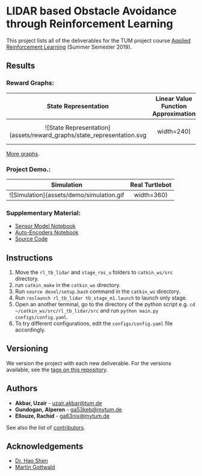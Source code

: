 # LIDAR based Obstacle Avoidance through Reinforcement Learning

This project lists all of the deliverables for the TUM project course [Applied Reinforcement Learning](https://www.ldv.ei.tum.de/en/lehre/applied-reinforcement-learning/) (Summer Semester 2019).

## Results
### Reward Graphs:
| State Representation    | Linear Value Function Approximation    | Algorithms    |
| :---------------------: | :------------------------------------: | :-----------: |
| ![State Representation](assets/reward_graphs/state_representation.svg | width=240) | ![Linear Value Function Approximation](assets/reward_graphs/lvfa.svg | width=240) | ![Algorithms](assets/reward_graphs/algorithms.svg | width=240) |
[More graphs](https://github.com/uzairakbar/rl-obstacle-avoidance/blob/master/assets/reward_graphs).

### Project Demo.:
| Simulation | Real Turtlebot |
| :---------------------: | :------------------------------------: |
| ![Simulation](assets/demo/simulation.gif | width=360) | ![Real Turtlebot](assets/demo/real_turtlebot.gif | width=360) |

### Supplementary Material:
* [Sensor Model Notebook](https://github.com/uzairakbar/rl-obstacle-avoidance/blob/master/src/rl_tb_lidar/src/utils/sensormodel/lidar_sensor_model.ipynb)
* [Auto-Encoders Notebook](https://github.com/uzairakbar/rl-obstacle-avoidance/blob/master/src/rl_tb_lidar/src/utils/autoencoders/vae_experiments.ipynb)
* [Source Code](https://github.com/uzairakbar/rl-obstacle-avoidance/blob/master/src/rl_tb_lidar/src)

## Instructions
1. Move the `rl_tb_lidar` and `stage_ros_u` folders to `catkin_ws/src` directory.
2. run `catkin_make` in the `catkin_ws` directory.
3. Run `source devel/setup.bash` command in the `catkin_ws` directory.
4. Run `roslaunch rl_tb_lidar tb_stage_m1.launch` to launch only stage.
5. Open an another terminal, go to the directory of the python script e.g. `cd ~/catkin_ws/src/rl_tb_lidar/src` and run `python main.py configs/config.yaml`.
5. To try different configurations, edit the `configs/config.yaml` file accordingly.

## Versioning

We version the project with each new deliverable. For the versions available, see the [tags on this repository](https://github.com/uzairakbar/rl-obstacle-avoidance/tags).

## Authors

* **Akbar, Uzair** - [uzair.akbar@tum.de](mailto:uzair.akbar@tum.de)
* **Gundogan, Alperen** - [ga53keb@mytum.de](mailto:ga53keb@mytum.de)
* **Ellouze, Rachid** - [ga63nix@mytum.de](mailto:ga63nix@mytum.de)

See also the list of [contributors](https://github.com/uzairakbar/rl-obstacle-avoidance/graphs/contributors).

## Acknowledgements

* [Dr. Hao Shen](http://www.gol.ei.tum.de/index.php?id=15)
* [Martin Gottwald](http://www.ldv.ei.tum.de/?id=380)
